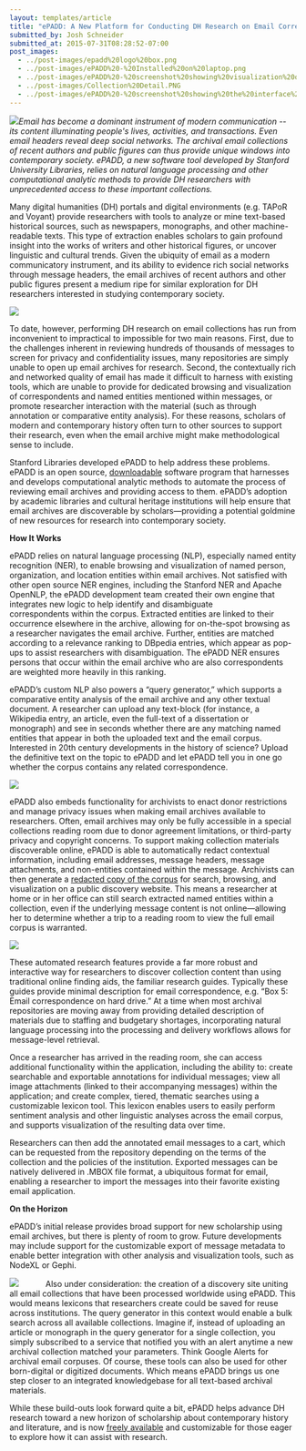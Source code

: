 ```yaml
---
layout: templates/article
title: "ePADD: A New Platform for Conducting DH Research on Email Correspondence"
submitted_by: Josh Schneider
submitted_at: 2015-07-31T08:28:52-07:00
post_images:
  - ../post-images/epadd%20logo%20box.png
  - ../post-images/ePADD%20-%20Installed%20on%20laptop.png
  - ../post-images/ePADD%20-%20screenshot%20showing%20visualization%20of%20volume%20from%20particular%20correspondents%20over%20time.png
  - ../post-images/Collection%20Detail.PNG
  - ../post-images/ePADD%20-%20screenshot%20showing%20the%20interface%20for%20browsing%20image%20attachments.png
---
```


![](../post-images/epadd%20logo%20box.png)*Email has become a dominant instrument of modern communication -- its content illuminating people's lives, activities, and transactions. Even email headers reveal deep social networks. The archival email collections of recent authors and public figures can thus provide unique windows into contemporary society. ePADD, a new software tool developed by Stanford University Libraries, relies on natural language processing and other computational analytic methods to provide DH researchers with unprecedented access to these important collections.*




Many digital humanities (DH) portals and digital environments (e.g. TAPoR and Voyant) provide researchers with tools to analyze or mine text-based historical sources, such as newspapers, monographs, and other machine-readable texts. This type of extraction enables scholars to gain profound insight into the works of writers and other historical figures, or uncover linguistic and cultural trends. Given the ubiquity of email as a modern communicatory instrument, and its ability to evidence rich social networks through message headers, the email archives of recent authors and other public figures present a medium ripe for similar exploration for DH researchers interested in studying contemporary society.


![](../post-images/ePADD%20-%20Installed%20on%20laptop.png)


To date, however, performing DH research on email collections has run from inconvenient to impractical to impossible for two main reasons. First, due to the challenges inherent in reviewing hundreds of thousands of messages to screen for privacy and confidentiality issues, many repositories are simply unable to open up email archives for research. Second, the contextually rich and networked quality of email has made it difficult to harness with existing tools, which are unable to provide for dedicated browsing and visualization of correspondents and named entities mentioned within messages, or promote researcher interaction with the material (such as through annotation or comparative entity analysis). For these reasons, scholars of modern and contemporary history often turn to other sources to support their research, even when the email archive might make methodological sense to include.


Stanford Libraries developed ePADD to help address these problems. ePADD is an open source, [downloadable](https://library.stanford.edu/projects/epadd) software program that harnesses and develops computational analytic methods to automate the process of reviewing email archives and providing access to them. ePADD’s adoption by academic libraries and cultural heritage institutions will help ensure that email archives are discoverable by scholars—providing a potential goldmine of new resources for research into contemporary society.


**How It Works**


ePADD relies on natural language processing (NLP), especially named entity recognition (NER), to enable browsing and visualization of named person, organization, and location entities within email archives. Not satisfied with other open source NER engines, including the Stanford NER and Apache OpenNLP, the ePADD development team created their own engine that integrates new logic to help identify and disambiguate correspondents within the corpus. Extracted entities are linked to their occurrence elsewhere in the archive, allowing for on-the-spot browsing as a researcher navigates the email archive. Further, entities are matched according to a relevance ranking to DBpedia entries, which appear as pop-ups to assist researchers with disambiguation. The ePADD NER ensures persons that occur within the email archive who are also correspondents are weighted more heavily in this ranking.


ePADD’s custom NLP also powers a “query generator,” which supports a comparative entity analysis of the email archive and any other textual document. A researcher can upload any text-block (for instance, a Wikipedia entry, an article, even the full-text of a dissertation or monograph) and see in seconds whether there are any matching named entities that appear in both the uploaded text and the email corpus. Interested in 20th century developments in the history of science? Upload the definitive text on the topic to ePADD and let ePADD tell you in one go whether the corpus contains any related correspondence.


![](../post-images/ePADD%20-%20screenshot%20showing%20visualization%20of%20volume%20from%20particular%20correspondents%20over%20time.png)


ePADD also embeds functionality for archivists to enact donor restrictions and manage privacy issues when making email archives available to researchers. Often, email archives may only be fully accessible in a special collections reading room due to donor agreement limitations, or third-party privacy and copyright concerns. To support making collection materials discoverable online, ePADD is able to automatically redact contextual information, including email addresses, message headers, message attachments, and non-entities contained within the message. Archivists can then generate a [redacted copy of the corpus](http://epadd.stanford.edu/epadd/collections) for search, browsing, and visualization on a public discovery website. This means a researcher at home or in her office can still search extracted named entities within a collection, even if the underlying message content is not online—allowing her to determine whether a trip to a reading room to view the full email corpus is warranted.


![](../post-images/Collection%20Detail.PNG)


These automated research features provide a far more robust and interactive way for researchers to discover collection content than using traditional online finding aids, the familiar research guides. Typically these guides provide minimal description for email correspondence, e.g. “Box 5: Email correspondence on hard drive.” At a time when most archival repositories are moving away from providing detailed description of materials due to staffing and budgetary shortages, incorporating natural language processing into the processing and delivery workflows allows for message-level retrieval.


Once a researcher has arrived in the reading room, she can access additional functionality within the application, including the ability to: create searchable and exportable annotations for individual messages; view all image attachments (linked to their accompanying messages) within the application; and create complex, tiered, thematic searches using a customizable lexicon tool. This lexicon enables users to easily perform sentiment analysis and other linguistic analyses across the email corpus, and supports visualization of the resulting data over time.


Researchers can then add the annotated email messages to a cart, which can be requested from the repository depending on the terms of the collection and the policies of the institution. Exported messages can be natively delivered in .MBOX file format, a ubiquitous format for email, enabling a researcher to import the messages into their favorite existing email application.


**On the Horizon**


ePADD’s initial release provides broad support for new scholarship using email archives, but there is plenty of room to grow. Future developments may include support for the customizable export of message metadata to enable better integration with other analysis and visualization tools, such as NodeXL or Gephi.


![](../post-images/ePADD%20-%20screenshot%20showing%20the%20interface%20for%20browsing%20image%20attachments.png)            Also under consideration: the creation of a discovery site uniting all email collections that have been processed worldwide using ePADD. This would means lexicons that researchers create could be saved for reuse across institutions. The query generator in this context would enable a bulk search across all available collections. Imagine if, instead of uploading an article or monograph in the query generator for a single collection, you simply subscribed to a service that notified you with an alert anytime a new archival collection matched your parameters. Think Google Alerts for archival email corpuses. Of course, these tools can also be used for other born-digital or digitized documents. Which means ePADD brings us one step closer to an integrated knowledgebase for all text-based archival materials.


While these build-outs look forward quite a bit, ePADD helps advance DH research toward a new horizon of scholarship about contemporary history and literature, and is now [freely available](https://library.stanford.edu/projects/epadd) and customizable for those eager to explore how it can assist with research.


